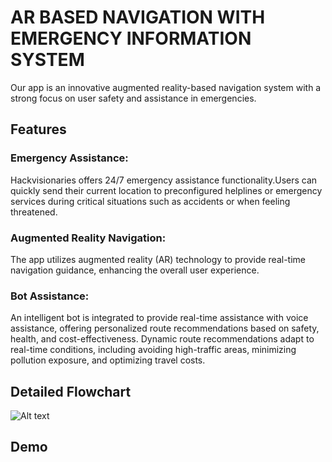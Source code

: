 
# AR BASED NAVIGATION WITH EMERGENCY INFORMATION SYSTEM

Our app is an innovative augmented reality-based navigation system with a strong focus on user safety and assistance in emergencies.





## Features

### Emergency Assistance:
Hackvisionaries offers 24/7 emergency assistance functionality.Users can quickly send their current location to preconfigured helplines or emergency services during critical situations such as accidents or when feeling threatened.

### Augmented Reality Navigation: 
The app utilizes augmented reality (AR) technology to provide real-time navigation guidance, enhancing the overall user experience.

### Bot Assistance: 
An intelligent bot is integrated to provide real-time assistance with voice assistance, offering personalized route recommendations based on safety, health, and cost-effectiveness. Dynamic route recommendations adapt to real-time conditions, including avoiding high-traffic areas, minimizing pollution exposure, and optimizing travel costs.


## Detailed Flowchart
![Alt text](<Screenshot (525).png>)


## Demo


